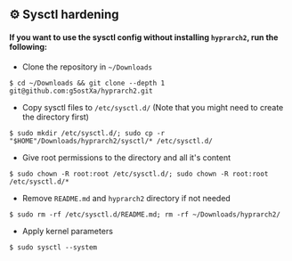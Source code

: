 ## ⚙️ Sysctl hardening

#### If you want to use the sysctl config without installing `hyprarch2`, run the following:

- Clone the repository in `~/Downloads`
```
$ cd ~/Downloads && git clone --depth 1 git@github.com:g5ostXa/hyprarch2.git
```
- Copy sysctl files to `/etc/sysctl.d/` (Note that you might need to create the directory first)
```
$ sudo mkdir /etc/sysctl.d/; sudo cp -r "$HOME"/Downloads/hyprarch2/sysctl/* /etc/sysctl.d/
```
- Give root permissions to the directory and all it's content
```
$ sudo chown -R root:root /etc/sysctl.d/; sudo chown -R root:root /etc/sysctl.d/*
```
- Remove `README.md` and `hyprarch2` directory if not needed
```
$ sudo rm -rf /etc/sysctl.d/README.md; rm -rf ~/Downloads/hyprarch2/
```
- Apply kernel parameters
```
$ sudo sysctl --system
```

